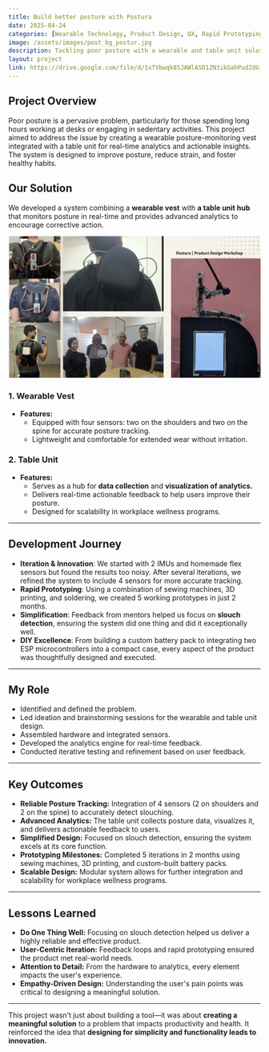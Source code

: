 ```yaml
---
title: Build better posture with Postura
date: 2025-04-24
categories: [Wearable Technology, Product Design, UX, Rapid Prototyping]
image: /assets/images/post_bg_postur.jpg
description: Tackling poor posture with a wearable and table unit solution, built through rapid prototyping and user-centric design.
layout: project
link: https://drive.google.com/file/d/1xTVbwqk8SJAWlASD1ZN3ikGahPudZdG_/view?usp=sharing
---
```

  
## Project Overview

Poor posture is a pervasive problem, particularly for those spending long hours working at desks or engaging in sedentary activities. This project aimed to address the issue by creating a wearable posture-monitoring vest integrated with a table unit for real-time analytics and actionable insights. The system is designed to improve posture, reduce strain, and foster healthy habits.

## Our Solution

We developed a system combining a **wearable vest** with **a table unit hub** that monitors posture in real-time and provides advanced analytics to encourage corrective action.

![image](/assets/images/in-post/post-postura/final.png)

### 1. Wearable Vest  
- **Features:**  
  - Equipped with four sensors: two on the shoulders and two on the spine for accurate posture tracking.  
  - Lightweight and comfortable for extended wear without irritation.  

### 2. Table Unit  
- **Features:**  
  - Serves as a hub for **data collection** and **visualization of analytics.**  
  - Delivers real-time actionable feedback to help users improve their posture.  
  - Designed for scalability in workplace wellness programs.  

---

## Development Journey

- **Iteration & Innovation**: We started with 2 IMUs and homemade flex sensors but found the results too noisy. After several iterations, we refined the system to include 4 sensors for more accurate tracking.  
- **Rapid Prototyping**: Using a combination of sewing machines, 3D printing, and soldering, we created 5 working prototypes in just 2 months.  
- **Simplification**: Feedback from mentors helped us focus on **slouch detection**, ensuring the system did one thing and did it exceptionally well.  
- **DIY Excellence**: From building a custom battery pack to integrating two ESP microcontrollers into a compact case, every aspect of the product was thoughtfully designed and executed.

---

## My Role  

- Identified and defined the problem.  
- Led ideation and brainstorming sessions for the wearable and table unit design.  
- Assembled hardware and integrated sensors.  
- Developed the analytics engine for real-time feedback.  
- Conducted iterative testing and refinement based on user feedback.  

---

## Key Outcomes

- **Reliable Posture Tracking:** Integration of 4 sensors (2 on shoulders and 2 on the spine) to accurately detect slouching.  
- **Advanced Analytics:** The table unit collects posture data, visualizes it, and delivers actionable feedback to users.  
- **Simplified Design:** Focused on slouch detection, ensuring the system excels at its core function.  
- **Prototyping Milestones:** Completed 5 iterations in 2 months using sewing machines, 3D printing, and custom-built battery packs.  
- **Scalable Design:** Modular system allows for further integration and scalability for workplace wellness programs.  

---

## Lessons Learned

- **Do One Thing Well:** Focusing on slouch detection helped us deliver a highly reliable and effective product.  
- **User-Centric Iteration:** Feedback loops and rapid prototyping ensured the product met real-world needs.  
- **Attention to Detail:** From the hardware to analytics, every element impacts the user's experience.  
- **Empathy-Driven Design:** Understanding the user's pain points was critical to designing a meaningful solution.  

---

This project wasn’t just about building a tool—it was about **creating a meaningful solution** to a problem that impacts productivity and health. It reinforced the idea that **designing for simplicity and functionality leads to innovation.**
